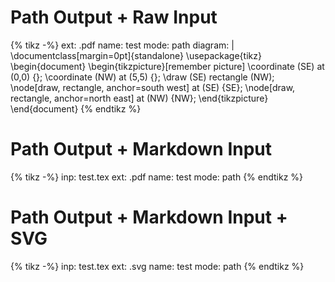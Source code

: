 # Path Output + Raw Input

{% tikz -%}
ext: .pdf
name: test
mode: path
diagram: |
    \documentclass[margin=0pt]{standalone}
    \usepackage{tikz}
    \begin{document}
    \begin{tikzpicture}[remember picture]
    \coordinate (SE) at (0,0) {};
    \coordinate (NW) at (5,5) {};
    \draw (SE) rectangle (NW);
    \node[draw, rectangle, anchor=south west] at (SE) {SE};
    \node[draw, rectangle, anchor=north east] at (NW) {NW};
    \end{tikzpicture}
    \end{document}
{% endtikz %}

# Path Output + Markdown Input

{% tikz -%}
inp: test.tex
ext: .pdf
name: test
mode: path
{% endtikz %}

# Path Output + Markdown Input + SVG

{% tikz -%}
inp: test.tex
ext: .svg
name: test
mode: path
{% endtikz %}
